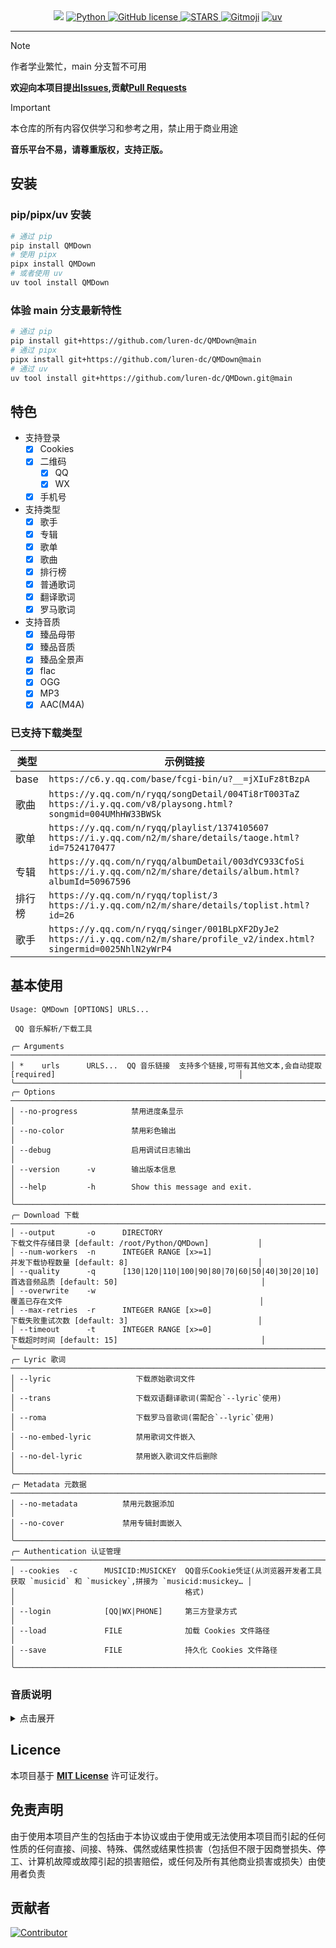 <div align="center">
    <a>
        <img src="https://socialify.git.ci/luren-dc/QMDown/image?description=1&font=Source%20Code%20Pro&language=1&logo=https%3A%2F%2Fy.qq.com%2Fmediastyle%2Fmod%2Fmobile%2Fimg%2Flogo.svg&name=1&pattern=Overlapping%20Hexagons&theme=Auto"/>
    </a>
    <a href="https://www.python.org">
        <img src="https://img.shields.io/badge/Python-3.10|3.11|3.12-blue" alt="Python"/>
    </a>
    <a href="https://github.com/luren-dc/QMDown?tab=MIT-1-ov-file">
        <img src="https://img.shields.io/github/license/luren-dc/QMDown" alt="GitHub license"/>
    </a>
    <a href="https://github.com/luren-dc/QMDown/stargazers">
        <img src="https://img.shields.io/github/stars/luren-dc/QMDown?color=yellow&label=Github%20Stars" alt="STARS"/>
    </a>
    <a href="https://gitmoji.dev"><img alt="Gitmoji" src="https://img.shields.io/badge/gitmoji-%20😜%20😍-FFDD67?style=flat-square"></a>
    <a href="https://github.com/astral-sh/uv">
      <img src="https://img.shields.io/endpoint?url=https://raw.githubusercontent.com/astral-sh/uv/main/assets/badge/v0.json" alt="uv"/>
    </a>
</div>

---

> [!NOTE]
> 作者学业繁忙，main 分支暂不可用

**欢迎向本项目提出[Issues](https://github.com/luren-dc/QMDown/issues),贡献[Pull Requests](https://github.com/luren-dc/QMDown/pulls)**

> [!IMPORTANT]
> 本仓库的所有内容仅供学习和参考之用，禁止用于商业用途
>
> **音乐平台不易，请尊重版权，支持正版。**

## 安装

### pip/pipx/uv 安装

```bash
# 通过 pip
pip install QMDown
# 使用 pipx
pipx install QMDown
# 或者使用 uv
uv tool install QMDown
```

### 体验 main 分支最新特性

```bash
# 通过 pip
pip install git+https://github.com/luren-dc/QMDown@main
# 通过 pipx
pipx install git+https://github.com/luren-dc/QMDown@main
# 通过 uv
uv tool install git+https://github.com/luren-dc/QMDown.git@main
```

## 特色

- 支持登录
  - [x] Cookies
  - [x] 二维码
    - [x] QQ
    - [x] WX
  - [x] 手机号
- 支持类型
  - [x] 歌手
  - [x] 专辑
  - [x] 歌单
  - [x] 歌曲
  - [x] 排行榜
  - [x] 普通歌词
  - [x] 翻译歌词
  - [x] 罗马歌词
- 支持音质
  - [x] 臻品母带
  - [x] 臻品音质
  - [x] 臻品全景声
  - [x] flac
  - [x] OGG
  - [x] MP3
  - [x] AAC(M4A)

### 已支持下载类型

| 类型   | 示例链接                                                                                                                             |
| ------ | ------------------------------------------------------------------------------------------------------------------------------------ |
| base   | `https://c6.y.qq.com/base/fcgi-bin/u?__=jXIuFz8tBzpA`                                                                                |
| 歌曲   | `https://y.qq.com/n/ryqq/songDetail/004Ti8rT003TaZ` <br/> `https://i.y.qq.com/v8/playsong.html?songmid=004UMhHW33BWSk`               |
| 歌单   | `https://y.qq.com/n/ryqq/playlist/1374105607` <br/> `https://i.y.qq.com/n2/m/share/details/taoge.html?id=7524170477`                 |
| 专辑   | `https://y.qq.com/n/ryqq/albumDetail/003dYC933CfoSi` <br/> `https://i.y.qq.com/n2/m/share/details/album.html?albumId=50967596`       |
| 排行榜 | `https://y.qq.com/n/ryqq/toplist/3` <br/> `https://i.y.qq.com/n2/m/share/details/toplist.html?id=26`                                 |
| 歌手   | `https://y.qq.com/n/ryqq/singer/001BLpXF2DyJe2` <br/> `https://i.y.qq.com/n2/m/share/profile_v2/index.html?singermid=0025NhlN2yWrP4` |

## 基本使用

```console
Usage: QMDown [OPTIONS] URLS...

 QQ 音乐解析/下载工具

╭─ Arguments ────────────────────────────────────────────────────────────────────────────────────────────────────────────────────╮
│ *    urls      URLS...  QQ 音乐链接  支持多个链接,可带有其他文本,会自动提取 [required]                                         │
╰────────────────────────────────────────────────────────────────────────────────────────────────────────────────────────────────╯
╭─ Options ──────────────────────────────────────────────────────────────────────────────────────────────────────────────────────╮
│ --no-progress            禁用进度条显示                                                                                        │
│ --no-color               禁用彩色输出                                                                                          │
│ --debug                  启用调试日志输出                                                                                      │
│ --version      -v        输出版本信息                                                                                          │
│ --help         -h        Show this message and exit.                                                                           │
╰────────────────────────────────────────────────────────────────────────────────────────────────────────────────────────────────╯
╭─ Download 下载 ────────────────────────────────────────────────────────────────────────────────────────────────────────────────╮
│ --output       -o      DIRECTORY                                     下载文件存储目录 [default: /root/Python/QMDown]           │
│ --num-workers  -n      INTEGER RANGE [x>=1]                          并发下载协程数量 [default: 8]                             │
│ --quality      -q      [130|120|110|100|90|80|70|60|50|40|30|20|10]  首选音频品质 [default: 50]                                │
│ --overwrite    -w                                                    覆盖已存在文件                                            │
│ --max-retries  -r      INTEGER RANGE [x>=0]                          下载失败重试次数 [default: 3]                             │
│ --timeout      -t      INTEGER RANGE [x>=0]                          下载超时时间 [default: 15]                                │
╰────────────────────────────────────────────────────────────────────────────────────────────────────────────────────────────────╯
╭─ Lyric 歌词 ───────────────────────────────────────────────────────────────────────────────────────────────────────────────────╮
│ --lyric                   下载原始歌词文件                                                                                     │
│ --trans                   下载双语翻译歌词(需配合`--lyric`使用)                                                                │
│ --roma                    下载罗马音歌词(需配合`--lyric`使用)                                                                  │
│ --no-embed-lyric          禁用歌词文件嵌入                                                                                     │
│ --no-del-lyric            禁用嵌入歌词文件后删除                                                                               │
╰────────────────────────────────────────────────────────────────────────────────────────────────────────────────────────────────╯
╭─ Metadata 元数据 ──────────────────────────────────────────────────────────────────────────────────────────────────────────────╮
│ --no-metadata          禁用元数据添加                                                                                          │
│ --no-cover             禁用专辑封面嵌入                                                                                        │
╰────────────────────────────────────────────────────────────────────────────────────────────────────────────────────────────────╯
╭─ Authentication 认证管理 ──────────────────────────────────────────────────────────────────────────────────────────────────────╮
│ --cookies  -c      MUSICID:MUSICKEY  QQ音乐Cookie凭证(从浏览器开发者工具获取 `musicid` 和 `musickey`,拼接为 `musicid:musickey… │
│                                      格式)                                                                                     │
│ --login            [QQ|WX|PHONE]     第三方登录方式                                                                            │
│ --load             FILE              加载 Cookies 文件路径                                                                     │
│ --save             FILE              持久化 Cookies 文件路径                                                                   │
╰────────────────────────────────────────────────────────────────────────────────────────────────────────────────────────────────╯
```

### 音质说明

<details>
<summary>点击展开</summary>

| 音频格式 | code |
| -------- | ---- |
| MASTER   | 130  |
| ATMOS_2  | 120  |
| ATMOS_51 | 110  |
| FLAC     | 100  |
| OGG_640  | 90   |
| OGG_320  | 80   |
| MP3_320  | 70   |
| OGG_192  | 60   |
| MP3_128  | 50   |
| OGG_96   | 40   |
| ACC_192  | 30   |
| ACC_96   | 20   |
| ACC_48   | 10   |

</details>

## Licence

本项目基于 **[MIT License](https://github.com/luren-dc/QMDown?tab=MIT-1-ov-file)** 许可证发行。

## 免责声明

由于使用本项目产生的包括由于本协议或由于使用或无法使用本项目而引起的任何性质的任何直接、间接、特殊、偶然或结果性损害（包括但不限于因商誉损失、停工、计算机故障或故障引起的损害赔偿，或任何及所有其他商业损害或损失）由使用者负责

## 贡献者

[![Contributor](https://contrib.rocks/image?repo=luren-dc/QMDown)](https://github.com/luren-dc/QMDown/graphs/contributors)

